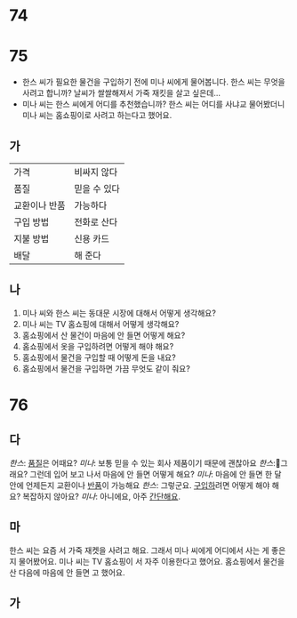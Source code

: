 # 74

# 75
* 한스 씨가 필요한 물건을 구입하기 전에 미나 씨에게 물어봅니다. 한스 씨는 무엇을 사려고 합니까? 날씨가 쌀쌀해져서 가죽 재킷을 살고 싶은데...
* 미나 씨는 한스 씨에게 어디를 추천했습니까? 한스 씨는 어디를 사냐교 물어봤더니 미나 씨는 홈쇼핑이로 사려고 하는다고 했어요.
## 가
|         |         |
| ------- | ------- |
| 가격      | 비싸지 않다  |
| 품질      | 믿을 수 있다 |
| 교환이나 반품 | 가능하다    |
| 구입 방법   | 전화로 산다  |
| 지불 방법   | 신용 카드   |
| 배달      | 해 준다    |
## 나
1. 미나 씨와 한스 씨는 동대문 시장에 대해서 어떻게 생각해요?
2. 미나 씨는 TV 홈쇼핑에 대해서 어떻게 생각해요?
3. 홈쇼핑에서 산 물건이 마음에 안 들면 어떻게 해요?
4. 홈쇼핑에서 옷을 구입하려면 어떻게 해야 해요?
5. 홈쇼핑에서 물건을 구입할 때 어떻게 돈을 내요?
6. 홈쇼핑에서 물건을 구입하면 가끔 무엇도 같이 줘요?
# 76
## 다
*한스*: <u>품질</u>은 어때요?
*미나*: 보통 믿을 수 있는 회사 제품이기 때문에 괜찮아요
*한스*:그래요? 그런데 입어 보고 나서 마음에 안 들면 어떻게 해요?
*미나*: 마음에 안 들면 한 달 안에 언제든지 교환이나 <u>반품</u>이 가능해요
*한스*: 그렇군요. <u>구입하</u>려면 어떻게 해야 해요? 복잡하지 않아요?
*미나*: 아니에요, 아주 <u>간단해요</u>.
## 마
한스 씨는 요즘 <u></u>서 가죽 재켓을 사려고 해요. 그래서 미나 씨에게 어디에서 사는 게 좋은지 물어봤어요. 미나 씨는 TV 홈쇼핑이 <u></u>서 자주 이용한다고 했어요. 홈쇼핑에서 물건을 산 다음에 마음에 안 들면 <u></u>고 했어요.
## 가